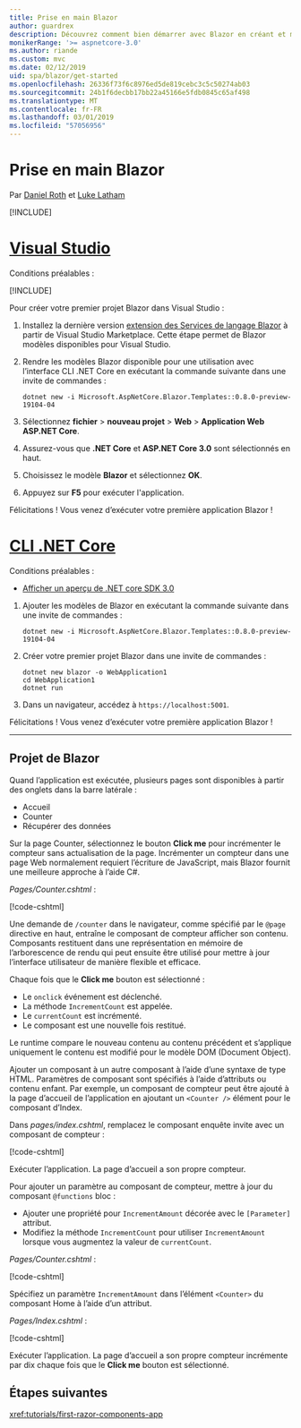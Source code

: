 ```yaml
---
title: Prise en main Blazor
author: guardrex
description: Découvrez comment bien démarrer avec Blazor en créant et modifiant un projet Blazor.
monikerRange: '>= aspnetcore-3.0'
ms.author: riande
ms.custom: mvc
ms.date: 02/12/2019
uid: spa/blazor/get-started
ms.openlocfilehash: 26336f73f6c8976ed5de819cebc3c5c50274ab03
ms.sourcegitcommit: 24b1f6decbb17bb22a45166e5fdb0845c65af498
ms.translationtype: MT
ms.contentlocale: fr-FR
ms.lasthandoff: 03/01/2019
ms.locfileid: "57056956"
---
```

# <a name="get-started-with-blazor"></a>Prise en main Blazor

Par [Daniel Roth](https://github.com/danroth27) et [Luke Latham](https://github.com/guardrex)

[!INCLUDE[](~/includes/razor-components-preview-notice.md)]

# <a name="visual-studiotabvisual-studio"></a>[Visual Studio](#tab/visual-studio)

Conditions préalables :

[!INCLUDE[](~/includes/net-core-prereqs-vs-3.0.md)]

Pour créer votre premier projet Blazor dans Visual Studio :

1. Installez la dernière version [extension des Services de langage Blazor](https://go.microsoft.com/fwlink/?linkid=870389) à partir de Visual Studio Marketplace. Cette étape permet de Blazor modèles disponibles pour Visual Studio.
1. Rendre les modèles Blazor disponible pour une utilisation avec l’interface CLI .NET Core en exécutant la commande suivante dans une invite de commandes :

   ```console
   dotnet new -i Microsoft.AspNetCore.Blazor.Templates::0.8.0-preview-19104-04
   ```

1. Sélectionnez **fichier** > **nouveau projet** > **Web** > **Application Web ASP.NET Core**.
1. Assurez-vous que **.NET Core** et **ASP.NET Core 3.0** sont sélectionnés en haut.
1. Choisissez le modèle **Blazor** et sélectionnez **OK**.
1. Appuyez sur **F5** pour exécuter l'application.

Félicitations ! Vous venez d’exécuter votre première application Blazor !

<!--

# [Visual Studio Code](#tab/visual-studio-code)

Prerequisites:

[!INCLUDE[](~/includes/net-core-prereqs-vsc-3.0.md)]

To create your first Blazor project in Visual Studio Code:

1. Execute the following command in a command shell:

   ```console
   dotnet new blazor -o WebApplication1
   ```

1. Open the *WebApplication1* folder in Visual Studio Code.

1. Visual Studio code offers to create assets to build and debug the app, which includes the *tasks.json* and *launch.json* files. Select **Yes** to add the assets.

1. Execute the app using the Visual Studio Code debugger.

1. In a browser, navigate to `https://localhost:5001`.

Congratulations! You just ran your first Blazor app!

# [Visual Studio for Mac](#tab/visual-studio-mac)

.NET Core 3.0 will be supported with Visual Studio for Mac version 8.0 or later. Visual Studio for Mac version 8.0 Preview isn't available at this time.

Use the [.NET Core CLI version of this topic](xref:razor-components/get-started?tabs=netcore-cli) on macOS.

[!INCLUDE[](~/includes/net-core-prereqs-mac-3.0.md)]

To create your first project Blazor project in Visual Studio for Mac:

1. Select **File** > **New Solution** or **New Project**.
1. In the sidebar, select **.NET Core** > **App**.
1. Select **Blazor** and select **Next**.
1. The **Target Framework** defaults to **.NET Core 3.0**. Select **Next**.
1. In the **Project Name** field, enter `WebApplication1`. Select **Create**.
1. Select **Run** > **Run Without Debugging** to run the app *without the debugger*. Running with the debugger isn't supported at this time.

Congratulations! You just ran your first Blazor app!
-->

# <a name="net-core-clitabnetcore-cli"></a>[CLI .NET Core](#tab/netcore-cli/)

Conditions préalables :

* [Afficher un aperçu de .NET core SDK 3.0](https://dotnet.microsoft.com/download/dotnet-core/3.0)

1. Ajouter les modèles de Blazor en exécutant la commande suivante dans une invite de commandes :

   ```console
   dotnet new -i Microsoft.AspNetCore.Blazor.Templates::0.8.0-preview-19104-04
   ```

1. Créer votre premier projet Blazor dans une invite de commandes :

   ```console
   dotnet new blazor -o WebApplication1
   cd WebApplication1
   dotnet run
   ```

1. Dans un navigateur, accédez à `https://localhost:5001`.

Félicitations ! Vous venez d’exécuter votre première application Blazor !

---

## <a name="blazor-project"></a>Projet de Blazor

Quand l’application est exécutée, plusieurs pages sont disponibles à partir des onglets dans la barre latérale :

* Accueil
* Counter
* Récupérer des données

Sur la page Counter, sélectionnez le bouton **Click me** pour incrémenter le compteur sans actualisation de la page. Incrémenter un compteur dans une page Web normalement requiert l’écriture de JavaScript, mais Blazor fournit une meilleure approche à l’aide C#.

*Pages/Counter.cshtml* :

[!code-cshtml[](get-started/samples_snapshot/3.x/Counter1.cshtml)]

Une demande de `/counter` dans le navigateur, comme spécifié par le `@page` directive en haut, entraîne le composant de compteur afficher son contenu. Composants restituent dans une représentation en mémoire de l’arborescence de rendu qui peut ensuite être utilisé pour mettre à jour l’interface utilisateur de manière flexible et efficace.

Chaque fois que le **Click me** bouton est sélectionné :

* Le `onclick` événement est déclenché.
* La méthode `IncrementCount` est appelée.
* Le `currentCount` est incrémenté.
* Le composant est une nouvelle fois restitué.

Le runtime compare le nouveau contenu au contenu précédent et s’applique uniquement le contenu est modifié pour le modèle DOM (Document Object).

Ajouter un composant à un autre composant à l’aide d’une syntaxe de type HTML. Paramètres de composant sont spécifiés à l’aide d’attributs ou contenu enfant. Par exemple, un composant de compteur peut être ajouté à la page d’accueil de l’application en ajoutant un `<Counter />` élément pour le composant d’Index.

Dans *pages/index.cshtml*, remplacez le composant enquête invite avec un composant de compteur :

[!code-cshtml[](get-started/samples_snapshot/3.x/Index1.cshtml?highlight=7)]

Exécuter l’application. La page d’accueil a son propre compteur.

Pour ajouter un paramètre au composant de compteur, mettre à jour du composant `@functions` bloc :

* Ajouter une propriété pour `IncrementAmount` décorée avec le `[Parameter]` attribut.
* Modifiez la méthode `IncrementCount` pour utiliser `IncrementAmount` lorsque vous augmentez la valeur de `currentCount`.

*Pages/Counter.cshtml* :

[!code-cshtml[](get-started/samples_snapshot/3.x/Counter2.cshtml?highlight=4,8)]

Spécifiez un paramètre `IncrementAmount` dans l’élément `<Counter>` du composant Home à l’aide d’un attribut.

*Pages/Index.cshtml* :

[!code-cshtml[](get-started/samples_snapshot/3.x/Index2.cshtml)]

Exécuter l’application. La page d’accueil a son propre compteur incrémente par dix chaque fois que le **Click me** bouton est sélectionné.

## <a name="next-steps"></a>Étapes suivantes

<xref:tutorials/first-razor-components-app>
